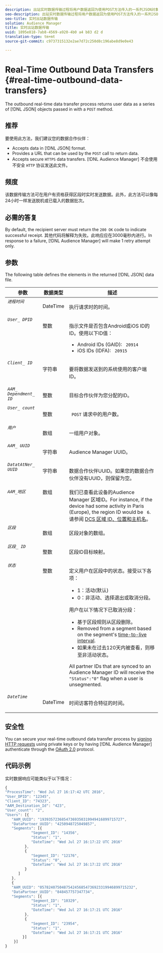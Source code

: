 ```yaml
---
description: 出站实时数据传输过程将用户数据返回为使用POST方法传入的一系列JSON对象。
seo-description: 出站实时数据传输过程将用户数据返回为使用POST方法传入的一系列JSON对象。
seo-title: 实时出站数据传输
solution: Audience Manager
title: 实时出站数据传输
uuid: 1895e818-7ab8-4569-a920-4b0 a4 b83 d2 d
translation-type: tm+mt
source-git-commit: c9737315132e2ae7d72c250d8c196abe8d9e0e43

---
```



# Real-Time Outbound Data Transfers {#real-time-outbound-data-transfers}

The outbound real-time data transfer process returns user data as a series of [!DNL JSON] objects passed in with a `POST` method.

<!-- c_outbound_json.xml -->

## 推荐

要使用此方法，我们建议您的数据合作伙伴：

* Accepts data in [!DNL JSON] format.
* Provides a URL that can be used by the `POST` call to return data.
* Accepts secure `HTTPS` data transfers. [!DNL Audience Manager] 不会使用不安全 `HTTP` 协议发送此文件。

## 频度

该数据传输方法可在用户有资格获得区段时实时发送数据。此外，此方法可以像每24小时一样发送脱机或已载入的数据批次。

## 必需的答复

By default, the recipient server must return the `200 OK` code to indicate successful receipt. 其他代码将解释为失败。此响应应在3000毫秒内进行。In response to a failure, [!DNL Audience Manager] will make 1 retry attempt only.

## 参数

The following table defines the elements in the returned [!DNL JSON] data file.

<table id="table_68475F9D01ED4A44B5909234114AEDE2"> 
 <thead> 
  <tr> 
   <th colname="col1" class="entry"> 参数 </th> 
   <th colname="col2" class="entry"> 数据类型 </th> 
   <th colname="col3" class="entry"> 描述 </th> 
  </tr>
 </thead>
 <tbody> 
  <tr valign="top"> 
   <td colname="col1"> <code><i>进程时间</i></code> </td> 
   <td colname="col2"> <p>DateTime </p> </td> 
   <td colname="col3"> <p>执行请求时的时间。 </p> </td> 
  </tr> 
  <tr valign="top"> 
   <td colname="col1"><code><i>User_ DPID</i></code> </td> 
   <td colname="col2"> <p>整数 </p> </td> 
   <td colname="col3"> <p>指示文件是否包含Android或iOS ID的ID。使用以下ID值： </p> 
    <ul id="ul_159306B0CF304DE0B9A9836D41263E70"> 
     <li id="li_46F9F4F9DDC34AB683AE2DF0317FBCAC">Android IDs (GAID): <code> 20914</code> </li> 
     <li id="li_57DEB2A7B9024A94A0E302EEA967AB0B">iOS IDs (IDFA): <code> 20915</code> </li> 
    </ul> </td> 
  </tr> 
  <tr valign="top"> 
   <td colname="col1"><code><i>Client_ ID</i></code> </td> 
   <td colname="col2"> <p>字符串 </p> </td> 
   <td colname="col3"> <p>要将数据发送到的系统使用的客户端ID。 </p> </td> 
  </tr> 
  <tr valign="top"> 
   <td colname="col1"><code><i>AAM_ Dependment_ ID</i></code> </td> 
   <td colname="col2"> <p>整数 </p> </td> 
   <td colname="col3"> <p>目标合作伙伴为您分配的ID。 </p> </td> 
  </tr> 
  <tr valign="top"> 
   <td colname="col1"><code><i>User_ count</i></code> </td> 
   <td colname="col2"> <p>整数 </p> </td> 
   <td colname="col3"> <p><code> POST</code> 请求中的用户数。 </p> </td> 
  </tr> 
  <tr valign="top"> 
   <td colname="col1"><code><i>用户</i></code> </td> 
   <td colname="col2"> <p>数组 </p> </td> 
   <td colname="col3"> <p>一组用户对象。 </p> </td> 
  </tr> 
  <tr valign="top"> 
   <td colname="col1"><code><i>AAM_ UUID</i></code> </td> 
   <td colname="col2"> <p>字符串 </p> </td> 
   <td colname="col3"> <p><span class="keyword"> Audience Manager</span> UUID。 </p> </td> 
  </tr> 
  <tr valign="top"> 
   <td colname="col1"><code><i>DatatAtNer_ UUID</i></code> </td> 
   <td colname="col2"> <p>字符串 </p> </td> 
   <td colname="col3"> <p>数据合作伙伴UUID。如果您的数据合作伙伴没有UUID，则保留为空。 </p> </td> 
  </tr> 
  <tr valign="top"> 
   <td colname="col1"><code><i>AAM_地区</i></code> </td> 
   <td colname="col2"> 数组 </td> 
   <td colname="col3"> <span class="keyword"> 我们已查看此设备的Audience Manager</span> 区域ID。For instance, if the device had some activity in Paris (Europe), the region ID would be <code> 6</code>. 请参阅 <a href="../../../api/dcs-intro/dcs-api-reference/dcs-regions.md">DCS 区域 ID、位置和主机名</a>。 </td> 
  </tr> 
  <tr valign="top"> 
   <td colname="col1"><code><i>区段</i></code> </td> 
   <td colname="col2"> <p>数组 </p> </td> 
   <td colname="col3"> <p>区段对象的数组。 </p> </td> 
  </tr> 
  <tr valign="top"> 
   <td colname="col1"><code><i>区段_ ID</i></code> </td> 
   <td colname="col2"> <p>整数 </p> </td> 
   <td colname="col3"> <p>区段ID目标映射。 </p> </td> 
  </tr> 
  <tr valign="top"> 
   <td colname="col1"><code><i>状态</i></code> </td> 
   <td colname="col2"> <p>整数 </p> </td> 
   <td colname="col3"> <p>定义用户在区段中的状态。接受以下各项： </p> 
    <ul id="ul_42C4625E9543494586CF6D851A94E048"> 
     <li id="li_6F13809ECD78403FB3BDA626403E4B57"><code></code>1：活动(默认) </li> 
     <li id="li_10952C8DF7AF4593805FA29028257E38"><code></code>0：非活动、选择退出或取消分段。 </li> 
    </ul> <p>用户在以下情况下已取消分段： </p> 
    <ul id="ul_E17B080D8DF14D548E1142A9201C1C14"> 
     <li id="li_8352B919A87242E68716FB9EC0443407">基于区段规则从区段删除。 </li> 
     <li id="li_83CFEAFE94C14A11AE198D56E80EBB8C">Removed from a segment based on the segment's <a href="../../../features/traits/segment-ttl-explained.md"> time-to-live interval</a>. </li> 
     <li id="li_F48D1052BA2B45108225641292CC748D">如果未在过去120天内被查看，则移至非活动状态。 </li> 
    </ul> <p>All partner IDs that are synced to an <span class="keyword"> Audience Manager</span> ID will receive the <code> "Status":"0"</code> flag when a user is unsegmented. </p> </td> 
  </tr> 
  <tr valign="top"> 
   <td colname="col1"><code><i>DateTime</i></code> </td> 
   <td colname="col2"> <p>DateTime </p> </td> 
   <td colname="col3"> <p>时间访客符合特征的时间。 </p> </td> 
  </tr> 
 </tbody> 
</table>

## 安全性

You can secure your real-time outbound data transfer process by [signing HTTP requests](../../../integration/receiving-audience-data/real-time-outbound-transfers/digitally-signed-http-requests.md) using private keys or by having [!DNL Audience Manager] authenticate through the [OAuth 2.0](../../../integration/receiving-audience-data/real-time-outbound-transfers/oauth-in-outbound-transfers.md) protocol.

## 代码示例

实时数据响应可能类似于以下情况：

```js
{
"ProcessTime": "Wed Jul 27 16:17:42 UTC 2016",
"User_DPID": "12345",
"Client_ID": "74323",
"AAM_Destination_Id": "423",
"User_count": "2",
"Users": [{  
   "AAM_UUID": "19393572368547369350319949416899715727",
   "DataPartner_UUID": "4250948725049857",
   "Segments": [{
            "Segment_ID": "14356",
            "Status": "1",
            "DateTime": "Wed Jul 27 16:17:22 UTC 2016"
         },
         {
            "Segment_ID": "12176",
            "Status": "0",  
            "DateTime": "Wed Jul 27 16:17:22 UTC 2016"
         }
      ]
   },
   {
   "AAM_UUID": "0578240750487542456854736923319946899715232",
   "DataPartner_UUID": "848457757347734",
   "Segments": [{
            "Segment_ID": "10329",
            "Status": "1",
            "DateTime": "Wed Jul 27 16:17:21 UTC 2016"
         },
         {
            "Segment_ID": "23954",
            "Status": "1",
            "DateTime": "Wed Jul 27 16:17:21 UTC 2016"
        }]
    }]
}
```
